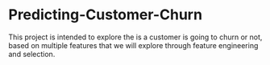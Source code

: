 # Predicting-Customer-Churn
This project is intended to explore the is a customer is going to churn or not, based on multiple features that we will explore through feature engineering and selection.
